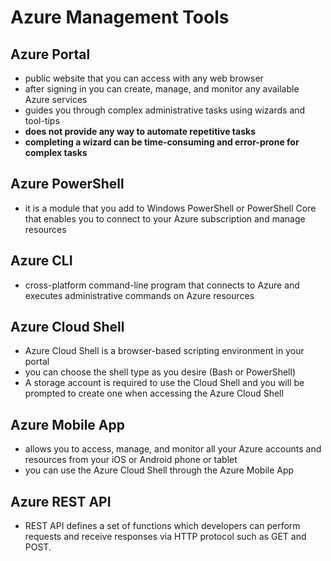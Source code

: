 # Azure Management Tools

## Azure Portal

- public website that you can access with any web browser
- after signing in you can create, manage, and monitor any available Azure services
- guides you through complex administrative tasks using wizards and tool-tips
- **does not provide any way to automate repetitive tasks**
- **completing a wizard can be time-consuming and error-prone for complex tasks**

## Azure PowerShell

- it is a module that you add to Windows PowerShell or PowerShell Core that enables you to connect to your Azure subscription and manage resources

## Azure CLI

- cross-platform command-line program that connects to Azure and executes administrative commands on Azure resources

## Azure Cloud Shell

- Azure Cloud Shell is a browser-based scripting environment in your portal
- you can choose the shell type as you desire (Bash or PowerShell)
- A storage account is required to use the Cloud Shell and you will be prompted to create one when accessing the Azure Cloud Shell

## Azure Mobile App

- allows you to access, manage, and monitor all your Azure accounts and resources from your iOS or Android phone or tablet
- you can use the Azure Cloud Shell through the Azure Mobile App

## Azure REST API

- REST API defines a set of functions which developers can perform requests and receive responses via HTTP protocol such as GET and POST.